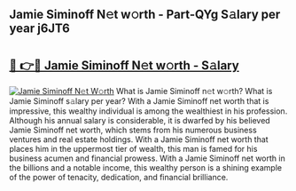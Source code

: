 ## Jamie Siminoff N𝚎t w𝚘rth - Part-QYg S𝚊lary per year j6JT6

# <h2><a href="http://gc2ucv9.nevu.top/?p=Jamie+Siminoff">🔗 👉🔴 Jamie Siminoff N𝚎t w𝚘rth - S𝚊lary</a></h2>

[![Jamie Siminoff N𝚎t W𝚘rth](https://i.imgur.com/Oavwk0R.jpeg)](http://gc2ucv9.nevu.top/?p=Jamie+Siminoff)
What is Jamie Siminoff n𝚎t w𝚘rth? What is Jamie Siminoff s𝚊lary per year?
With a Jamie Siminoff net worth that is impressive, this wealthy individual is among the wealthiest in his profession. Although his annual salary is considerable, it is dwarfed by his believed Jamie Siminoff net worth, which stems from his numerous business ventures and real estate holdings. With a Jamie Siminoff net worth that places him in the uppermost tier of wealth, this man is famed for his business acumen and financial prowess. With a Jamie Siminoff net worth in the billions and a notable income, this wealthy person is a shining example of the power of tenacity, dedication, and financial brilliance.

